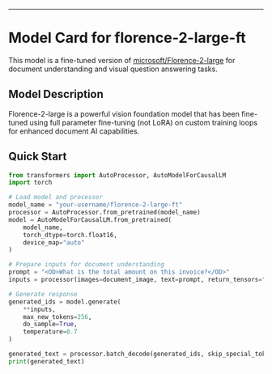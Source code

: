 ---
# Model Card for florence-2-large-ft

This model is a fine-tuned version of [microsoft/Florence-2-large](https://huggingface.co/microsoft/Florence-2-large) for document understanding and visual question answering tasks.

## Model Description

Florence-2-large is a powerful vision foundation model that has been fine-tuned using full parameter fine-tuning (not LoRA) on custom training loops for enhanced document AI capabilities.

## Quick Start

```python
from transformers import AutoProcessor, AutoModelForCausalLM
import torch

# Load model and processor
model_name = "your-username/florence-2-large-ft"
processor = AutoProcessor.from_pretrained(model_name)
model = AutoModelForCausalLM.from_pretrained(
    model_name,
    torch_dtype=torch.float16,
    device_map="auto"
)

# Prepare inputs for document understanding
prompt = "<OD>What is the total amount on this invoice?</OD>"
inputs = processor(images=document_image, text=prompt, return_tensors="pt").to(model.device)

# Generate response
generated_ids = model.generate(
    **inputs,
    max_new_tokens=256,
    do_sample=True,
    temperature=0.7
)

generated_text = processor.batch_decode(generated_ids, skip_special_tokens=False)[0]
print(generated_text)
```
